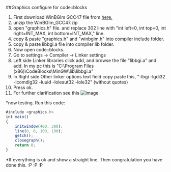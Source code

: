 ##Graphics configure for code::blocks
01. First download WinBGIm GCC47 file from [here.](https://github.com/tanvir002700/Blog-post/blob/master/WinBGIm_GCC47.zip?raw=true)
02. unzip the WinBGIm_GCC47.zip
03. open "graphics.h" file. and replace 302 line with "int left=0, int top=0, int right=INT_MAX, int bottom=INT_MAX," line.
04. copy & paste "graphics.h" and "winbgim.h" into compiler include folder.
05. copy & paste libbgi.a file into compiler lib folder.
06. Now open code::blocks.
07. Go to settings -> Compiler -> Linker settings
08. Left side Linker libraries click add, and browse the file "libbgi.a" and add. In my pc this is "C:\Program Files (x86)\CodeBlocks\MinGW\lib\libbgi.a"
09. In Right side Other linker options text field copy paste this, "-lbgi -lgdi32 -lcomdlg32 -luuid -loleaut32 -lole32" (without quotes)
10. Press ok.
11. For further clarification see this ![image](http://i.imgur.com/twC2Pdd.jpg)

*now testing. Run this code:
```javascript
#include <graphics.h>
int main()
{
    initwindow(400, 300);
    line(0, 0, 100, 100);
    getch();
    closegraph();
    return 0;
}
```

*If everything is ok and show a straight line. Then congratulation you have done this. :P :P :P
